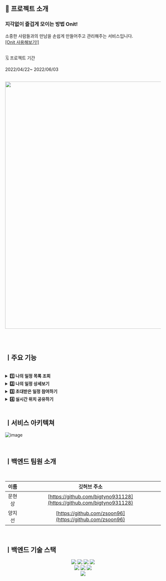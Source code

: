 ## 👫 프로젝트 소개
 ### 지각없이 즐겁게 모이는 방법 Onit! <br>
 소중한 사람들과의 만남을 손쉽게 만들어주고 관리해주는 서비스입니다.
 <br>
 [\[Onit 사용해보기!\]](https://imonit.co.kr)
 
<br>
 🗓 프로젝트 기간 <br>

 2022/04/22~ 2022/06/03

<br>


   <img src="https://www.notion.so/image/https%3A%2F%2Fs3-us-west-2.amazonaws.com%2Fsecure.notion-static.com%2F6b031cca-f62a-4780-b616-fb8e6b9d043e%2FUntitled.png?table=block&id=7ce0e1b2-8c95-4490-9940-aa4467baebd9&spaceId=463f09cf-d923-4a50-987a-3a8003b3e55d&width=2000&userId=267beb3c-c489-4fc9-a200-c7f637d0b32c&cache=v2" width="800">

<br><br>

## ㅣ주요 기능
<br>

<details> 
  <summary><strong>1️⃣ 나의 일정 목록 조회</strong></summary>
  <br/>
  <ul>
    <li>홈 화면에서는 전체 일정, 내가 만든 일정, 내가 참여 한 일정들을 볼 수 있으며, 앞으로의 일정들 중에 가장 가까운 일정 순으로 볼 수 있습니다!</li>
    <li>날씨 정보는 오늘로 부터 최대 +8 일까지의 날씨 예보 정보만 전달합니다!</li>
    <img src="https://www.notion.so/image/https%3A%2F%2Fs3-us-west-2.amazonaws.com%2Fsecure.notion-static.com%2F4bd4f3a3-2d3f-4617-93e0-b43aff314831%2FUntitled.png?table=block&id=3cd510b7-6b13-4359-a257-9ea18f51a69b&spaceId=463f09cf-d923-4a50-987a-3a8003b3e55d&width=2000&userId=267beb3c-c489-4fc9-a200-c7f637d0b32c&cache=v2" width="700">
  </ul>
</details>

<details> 
  <summary><strong>2️⃣ 나의 일정 상세보기</strong></summary>
  <br/>
  <ul>
    <li>일정 상세 페이지에서는 일정의 상세한 정보들과 만남 장소를 지도를 통해서 확인 할 수 있습니다.</li>
    <li>친구가 일정에 참여하게 된다면 참여한 인원들을 확인 할 수 있습니다.</li>
    <li>공유하기 버튼을 통해 친구들에게 url을 전달하여 일정에 초대할 수 있습니다.</li>
    <img src="https://www.notion.so/image/https%3A%2F%2Fs3-us-west-2.amazonaws.com%2Fsecure.notion-static.com%2F596d921a-2966-4be8-9e36-48cb2aae72a8%2FUntitled.png?table=block&id=279d9296-f9b4-469e-ad9b-d163ec1676a3&spaceId=463f09cf-d923-4a50-987a-3a8003b3e55d&width=2000&userId=267beb3c-c489-4fc9-a200-c7f637d0b32c&cache=v2" width="150">
  </ul>
</details>

<details> 
  <summary><strong>3️⃣ 초대받은 일정 참여하기</strong></summary>
  <br/>
  <ul>
    <li>친구가 공유한 url을 통해 입장시 아래와 같은 화면이 보이며 일정에 참여한 사람들과 일정에 상세정보를 확인 할 수 있습니다.</li>
    <li>참여하기 버튼을 통해 자신의 홈화면에서 일정을 확인 할 수 있고, 일정 나가기 버튼을 통해 일정에 참여여부를 변경할 수 있습니다.</li>
    <br>
    <img src="https://www.notion.so/image/https%3A%2F%2Fs3-us-west-2.amazonaws.com%2Fsecure.notion-static.com%2F2d0f4401-f762-4f11-9fbb-3ac913a2def0%2FUntitled.png?table=block&id=bfd15d7c-3056-496c-8e56-975555adb01f&spaceId=463f09cf-d923-4a50-987a-3a8003b3e55d&width=2000&userId=267beb3c-c489-4fc9-a200-c7f637d0b32c&cache=v2" width="150">
  </ul>
</details>

<details> 
  <summary><strong>4️⃣ 실시간 위치 공유하기</strong></summary>
  <br/>
  <ul>
    <li>실시간 위치 공유 버튼을 통해 들어온 페이지에서는 만남 장소와 일정에 참여중인 친구들의 실시간 위치를 지도를 통하여 확인 할 수 있습니다!</li>
    <img src="https://www.notion.so/image/https%3A%2F%2Fs3-us-west-2.amazonaws.com%2Fsecure.notion-static.com%2Fc88d8347-b790-4b6f-946f-06d6c6a5264b%2FUntitled.png?table=block&id=d82ff085-3191-43ff-93c7-6f5850eda5c5&spaceId=463f09cf-d923-4a50-987a-3a8003b3e55d&width=2000&userId=267beb3c-c489-4fc9-a200-c7f637d0b32c&cache=v2" width="150">
  </ul>
</details>

<br>

## ㅣ서비스 아키텍쳐

![image](https://www.notion.so/image/https%3A%2F%2Fs3-us-west-2.amazonaws.com%2Fsecure.notion-static.com%2F985566b9-39a0-4ad9-808f-5e5401825820%2FUntitled.jpeg?table=block&id=f53ee272-0395-4dbf-a60b-bc4f574a294c&spaceId=463f09cf-d923-4a50-987a-3a8003b3e55d&width=2000&userId=267beb3c-c489-4fc9-a200-c7f637d0b32c&cache=v2)

<br>

## ㅣ백엔드 팀원 소개
<br>

| 이름     | 깃허브 주소                                                | 
|:--------:|:----------------------------------------------------------:|
| 문현상   | [https://github.com/bigtyno931128](https://github.com/bigtyno931128)                   |
| 양지선   | [https://github.com/zsoon96](https://github.com/zsoon96)                       |
<br>


## ㅣ백엔드 기술 스택
<p align="center">
<img src="https://img.shields.io/badge/-Java-007396?style=flat&logo=Java">
 <img src="https://img.shields.io/badge/-Spring-000000?style=flat&logo=Spring">
 <img src="https://img.shields.io/badge/-Springboot-000000?style=flat&logo=Springboot">
 <img src="https://img.shields.io/badge/MySQL-4479A1?style=for-the-badge&logo=MySQL&logoColor=white">
 </br>
 <img src="https://img.shields.io/badge/Amazon S3-569A31?style=for-the-badge&logo=Amazon S3&logoColor=white">
 <img src="https://img.shields.io/badge/Amazon EC2-569A31?style=for-the-badge&logo=Amazon EC2&logoColor=white">
 <img src="https://img.shields.io/badge/SSL-721412?style=for-the-badge&logo=SSL&logoColor=white">
 </br>
 <img src="https://img.shields.io/badge/Socket.js-010101?style=for-the-badge&logo=Socket.js&logoColor=white">


</br>
</p>
<br>
<br>
